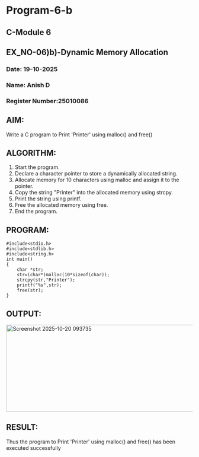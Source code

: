 # Program-6-b
## C-Module 6
## EX_NO-06)b)-Dynamic Memory Allocation
### Date: 19-10-2025
### Name: Anish D
### Register Number:25010086
## AIM:
Write a C program to Print 'Printer' using malloc() and free()
## ALGORITHM:
1. Start the program.
2. Declare a character pointer to store a dynamically allocated string.
3. Allocate memory for 10 characters using malloc and assign it to the pointer.
4. Copy the string "Printer" into the allocated memory using strcpy.
5. Print the string using printf.
6. Free the allocated memory using free.
7. End the program.

## PROGRAM:
```
#include<stdio.h>
#include<stdlib.h>
#include<string.h>
int main()
{
    char *str;
    str=(char*)malloc(10*sizeof(char));
    strcpy(str,"Printer");
    printf("%s",str);
    free(str);
}
```
## OUTPUT:
<img width="851" height="235" alt="Screenshot 2025-10-20 093735" src="https://github.com/user-attachments/assets/d8e21347-bf62-4097-8c7a-23f0caf30e97" />

## RESULT:
Thus the program to Print 'Printer' using malloc() and free() has been executed successfully
